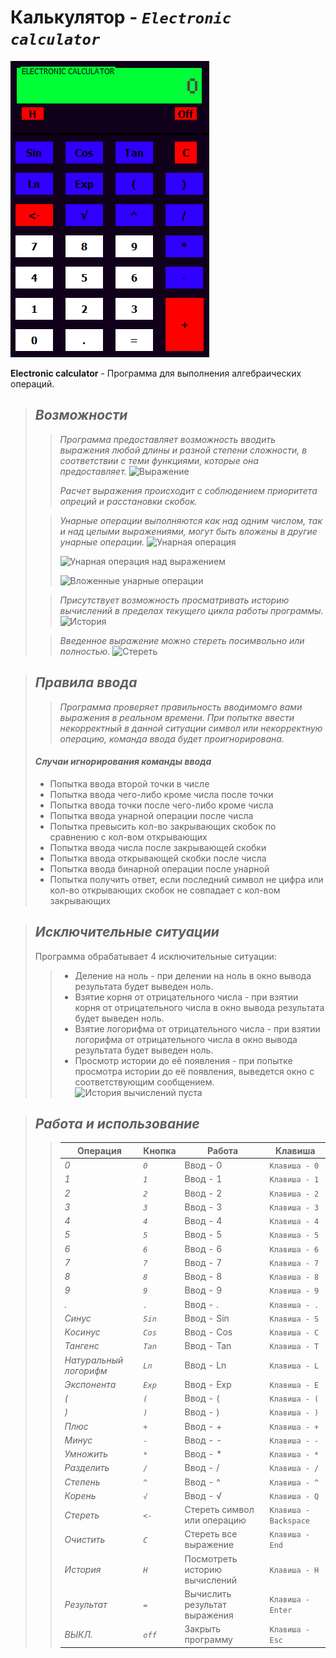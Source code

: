 # Калькулятор - _`Electronic calculator`_
![Интерфейс][MainImage]  

[MainImage]: Calc.png 

**Electronic calculator** - Программа для выполнения алгебраических операций.

> ## *Возможности* 
>>*Программа предоставляет возможность вводить выражения любой длины и разной степени сложности, в соответствии с теми функциями, которые она предоставляет.*
>>![Выражение][Expression]  
>>
>>[Expression]: Expression.png
>>*Расчет выражения происходит с соблюдением приоритета опреций и расстановки скобок.*  
> 
>>*Унарные операции выполняются как над одним числом, так и над целыми выражениями, могут быть вложены в другие унарные операции.*
>>![Унарная операция][Unary]  
>>
>>[Unary]: Unary.png
>>![Унарная операция над выражением][UnaryExpression]  
>>
>>[UnaryExpression]: UnaryExpression.png
>>![Вложенные унарные операции][UnaryInside]  
>>
>>[UnaryInside]: UnaryInside.png  
>
>>*Присутствует возможность просматривать историю вычислений в пределах текущего цикла работы программы.*
>>![История][History]  
>>
>>[History]: History.png    
>
>>*Введенное выражение можно стереть посимвольно или полностью.*
>>![Стереть][BackSpace]  
>>
>>[BackSpace]: BackSpace.png 
>

> ## *Правила ввода* 
>>*Программа проверяет правильность вводимомго вами выражения в реальном времени. При попытке ввести некорректный в данной ситуации символ или некорректную операцию, команда ввода будет проигнорирована.*  
> #### *Случаи игнорирования команды ввода*
> * Попытка ввода второй точки в числе
> * Попытка ввода чего-либо кроме числа после точки
> * Попытка ввода точки после чего-либо кроме числа
> * Попытка ввода унарной операции после числа
> * Попытка превысить кол-во закрывающих скобок по сравнению с кол-вом открывающих
> * Попытка ввода числа после закрывающей скобки
> * Попытка ввода открывающей скобки после числа
> * Попытка ввода бинарной операции после унарной
> * Попытка получить ответ, если последний символ не цифра или кол-во открывающих скобок не совпадает с кол-вом закрывающих  

> ## *Исключительные ситуации*
> Программа обрабатывает 4 исключительные ситуации:
>>* Деление на ноль - при делении на ноль в окно вывода результата будет выведен ноль. 
>>* Взятие корня от отрицательного числа -  при взятии корня от отрицательного числа в окно вывода результата будет выведен ноль.
>>* Взятие логорифма от отрицательного числа -  при взятии логорифма от отрицательного числа в окно вывода результата будет выведен ноль.
>>* Просмотр истории до её появления - при попытке просмотра истории до её появления, выведется окно с соответствующим сообщением.  
>>![История вычислений пуста][EmptyHist]  
>>
>>[EmptyHist]: EmptyHist.png 

> ## *Работа и использование*
>> Операция  |  Кнопка  |  Работа  |  Клавиша
>> ----------|----------|----------|----------
>> *0* | *`0`*| Ввод - 0 | `Клавиша - 0`
>> *1* | *`1`*| Ввод - 1 | `Клавиша - 1`
>> *2* | *`2`*| Ввод - 2 | `Клавиша - 2`
>> *3* | *`3`*| Ввод - 3 | `Клавиша - 3`
>> *4* | *`4`*| Ввод - 4 | `Клавиша - 4`
>> *5* | *`5`*| Ввод - 5 | `Клавиша - 5`
>> *6* | *`6`*| Ввод - 6 | `Клавиша - 6`
>> *7* | *`7`*| Ввод - 7 | `Клавиша - 7`
>> *8* | *`8`*| Ввод - 8 | `Клавиша - 8`
>> *9* | *`9`*| Ввод - 9 | `Клавиша - 9`
>> *.* | *`.`*| Ввод - . | `Клавиша - .`
>> *Синус* | *`Sin`*| Ввод - Sin | `Клавиша - S`
>> *Косинус* | *`Cos`*| Ввод - Cos | `Клавиша - C`
>> *Тангенс* | *`Tan`*| Ввод - Tan | `Клавиша - T`
>> *Натуральный логорифм* | *`Ln`*| Ввод - Ln | `Клавиша - L`
>> *Экспонента* | *`Exp`*| Ввод - Exp | `Клавиша - E`
>> *(* | *`(`*| Ввод - ( | `Клавиша - (`
>> *)* | *`)`*| Ввод - ) | `Клавиша - )`
>> *Плюс* | *`+`*| Ввод - + | `Клавиша - +`
>> *Минус* | *`-`*| Ввод - - | `Клавиша - -`
>> *Умножить* | *`*`*| Ввод - * | `Клавиша - *`
>> *Разделить* | *`/`*| Ввод - / | `Клавиша - /`
>> *Степень* | *`^`*| Ввод - ^ | `Клавиша - ^`
>> *Корень* | *`√`*| Ввод - √ | `Клавиша - Q`
>> *Стереть* | *`<-`*| Стереть символ или операцию | `Клавиша - Backspace`
>> *Очистить* | *`C`*| Стереть все выражение | `Клавиша - End`
>> *История* | *`H`*| Посмотреть историю вычислений | `Клавиша - H`
>> *Результат* | *`=`*| Вычислить результат выражения | `Клавиша - Enter`
>> *ВЫКЛ.* | *`off`*| Закрыть программу | `Клавиша - Esc`